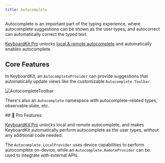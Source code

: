 ```yaml
---
title: Autocomplete
---
```


Autocomplete is an important part of the typing experience, where autocomplete suggestions can be shown as the user types, and autocorrect can automatically correct the typed text.

[KeyboardKit Pro][Pro] unlocks [local & remote autocomplete](#pro) and automatically enables autocomplete.


## Core Features

In KeyboardKit, an ``AutocompleteProvider`` can provide suggestions that automatically update views like the customizable ``Autocomplete.Toolbar``.

![AutocompleteToolbar]({{page.assets}}autocompletetoolbar-350.jpg)

There's also an ``Autocomplete`` namespace with autocomplete-related types, observable state, etc.


<a name="pro">
## 👑 Pro Features

[KeyboardKit Pro][Pro] unlocks local and remote autocomplete, and makes KeyboardKit automatically perform autocomplete as the user types, without any additional code needed.

The `Autocomplete.LocalProvider` uses device capabilities to perform autocomplete on-device, while an `Autocomplete.RemoteProvider` can be used to integrate with external APIs.



[Pro]: /pro
